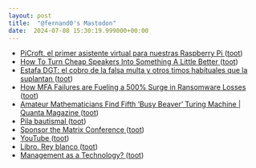 ```yaml
---
layout: post
title:  "@fernand0's Mastodon"
date:  2024-07-08 15:30:19.999000+00:00
---
```

*  [PiCroft, el primer asistente virtual para nuestras Raspberry Pi ](https://descubrearduino.com/asistente-virtual) ([toot](https://mastodon.social/@fernand0/112751582903683238))
*  [How To Turn Cheap Speakers Into Something A Little Better ](https://hackaday.com/2024/07/05/how-to-turn-cheap-speakers-into-something-a-little-better) ([toot](https://mastodon.social/@fernand0/112751369559709019))
*  [Estafa DGT: el cobro de la falsa multa y otros timos habituales que la suplantan ](https://www.genbeta.com/a-fondo/estafa-dgt-cobro-falsa-multa-otros-timos-habituales-que-suplanta) ([toot](https://mastodon.social/@fernand0/112750578328646661))
*  [How MFA Failures are Fueling a 500% Surge in Ransomware Losses ](https://thehackernews.com/2024/07/how-mfa-failures-are-fueling-500-surge.htm) ([toot](https://mastodon.social/@fernand0/112750393458900039))
*  [Amateur Mathematicians Find Fifth ‘Busy Beaver’ Turing Machine \| Quanta Magazine ](https://www.quantamagazine.org/amateur-mathematicians-find-fifth-busy-beaver-turing-machine-20240702) ([toot](https://mastodon.social/@fernand0/112750083728977689))
*  [Pila bautismal ](https://www.flickr.com/photos/fernand0/53817273933) ([toot](https://mastodon.social/@fernand0/112749974925354120))
*  [Sponsor the Matrix Conference ](https://2024.matrix.org/sponsor) ([toot](https://mastodon.social/@fernand0/112749941219214959))
*  [YouTube ](https://www.youtube.com/watch?si=nYDHyiPl-JEwPAd5&amp%3Bv=RxhvaovEvfA&amp%3Bfeature=youtu.b) ([toot](https://mastodon.social/@fernand0/112748196033313611))
*  [Libro. Rey blanco ](https://fotografiasenmovimiento.wordpress.com/2024/07/07/libro-rey-blanco) ([toot](https://mastodon.social/@fernand0/112748182741465049))
*  [Management as a Technology?  ](https://papers.ssrn.com/sol3/papers.cfm?abstract_id=2788794) ([toot](https://mastodon.social/@fernand0/112746430546463583))
